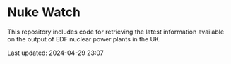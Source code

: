 # Nuke Watch

This repository includes code for retrieving the latest information available on the output of EDF nuclear power plants in the UK.

Last updated: 2024-04-29 23:07